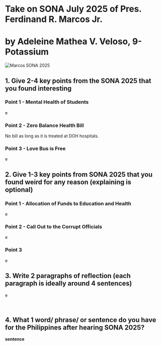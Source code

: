 # Take on SONA July 2025 of Pres. Ferdinand R. Marcos Jr.
# by Adeleine Mathea V. Veloso, 9-Potassium

<img src="img_girl.jpg" alt="Marcos SONA 2025">

## 1. Give 2-4 key points from the SONA 2025 that you found interesting

### Point 1 - Mental Health of Students
<p>e</p>

### Point 2 - Zero Balance Health Bill
<p>No bill as long as it is treated at DOH hospitals.</p>

### Point 3 - Love Bus is Free
<p>e</p>

## 2. Give 1-3 key points from SONA 2025 that you found weird for any reason (explaining is optional)

### Point 1 - Allocation of Funds to Education and Health
<p>e</p>

### Point 2 - Call Out to the Corrupt Officials
<p>e</p>

### Point 3
<p>e</p>

## 3. Write 2 paragraphs of reflection (each paragraph is ideally around 4 sentences)

<p>e</p>
<br>
<p>

## 4. What 1 word/ phrase/ or sentence do you have for the Philippines after hearing SONA 2025?

**sentence**
